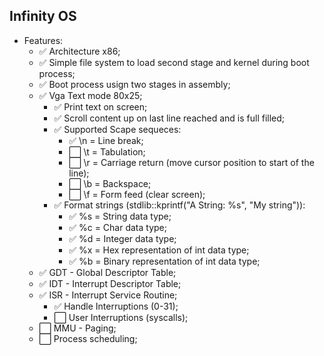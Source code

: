 ## Infinity OS

- Features:
  - ✅ Architecture x86;
  - ✅ Simple file system to load second stage and kernel during boot process;
  - ✅ Boot process usign two stages in assembly;
  - ✅ Vga Text mode 80x25;
    - ✅ Print text on screen;
    - ✅ Scroll content up on last line reached and is full filled;
    - ✅ Supported Scape sequeces:
      - ✅ \n = Line break;
      - ⬜ \t = Tabulation;
      - ⬜ \r = Carriage return (move cursor position to start of the line);
      - ⬜ \b = Backspace;
      - ⬜ \f = Form feed (clear screen);
    - ✅ Format strings (stdlib::kprintf("A String: %s", "My string")):
      - ✅ %s = String data type;
      - ✅ %c = Char data type;
      - ✅ %d = Integer data type;
      - ✅ %x = Hex representation of int data type;
      - ✅ %b = Binary representation of int data type;
  - ✅ GDT - Global Descriptor Table;
  - ✅ IDT - Interrupt Descriptor Table;
  - ✅ ISR - Interrupt Service Routine;
      - ✅ Handle Interruptions (0-31);
      - ⬜ User Interruptions (syscalls);
  - ⬜ MMU - Paging;
  - ⬜ Process scheduling;
      
